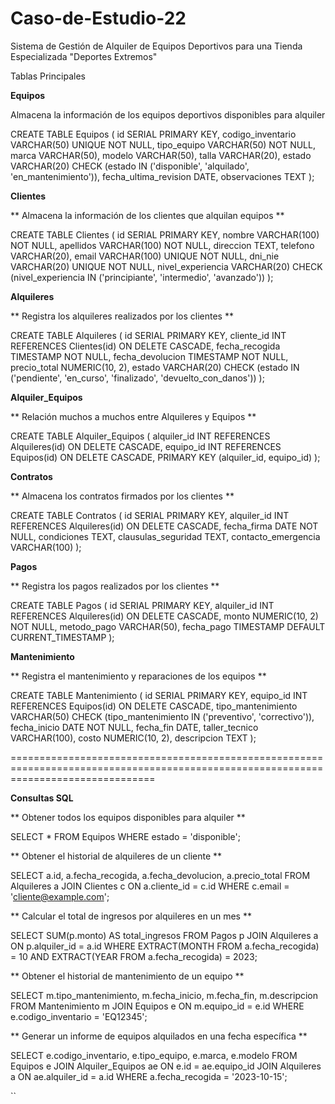 # Caso-de-Estudio-22
Sistema de Gestión de Alquiler de Equipos Deportivos para una Tienda Especializada "Deportes Extremos"

Tablas Principales

**Equipos**

Almacena la información de los equipos deportivos disponibles para alquiler 

CREATE TABLE Equipos (
id SERIAL PRIMARY KEY,
codigo_inventario VARCHAR(50) UNIQUE NOT NULL,
tipo_equipo VARCHAR(50) NOT NULL,
marca VARCHAR(50),
modelo VARCHAR(50),
talla VARCHAR(20),
estado VARCHAR(20) CHECK (estado IN ('disponible', 'alquilado', 'en_mantenimiento')),
fecha_ultima_revision DATE,
observaciones TEXT
);

**Clientes**

** Almacena la información de los clientes que alquilan equipos **

CREATE TABLE Clientes (
id SERIAL PRIMARY KEY,
nombre VARCHAR(100) NOT NULL,
apellidos VARCHAR(100) NOT NULL,
direccion TEXT,
telefono VARCHAR(20),
email VARCHAR(100) UNIQUE NOT NULL,
dni_nie VARCHAR(20) UNIQUE NOT NULL,
nivel_experiencia VARCHAR(20) CHECK (nivel_experiencia IN ('principiante', 'intermedio', 'avanzado'))
);

**Alquileres**

** Registra los alquileres realizados por los clientes **

CREATE TABLE Alquileres (
id SERIAL PRIMARY KEY,
cliente_id INT REFERENCES Clientes(id) ON DELETE CASCADE,
fecha_recogida TIMESTAMP NOT NULL,
fecha_devolucion TIMESTAMP NOT NULL,
precio_total NUMERIC(10, 2),
estado VARCHAR(20) CHECK (estado IN ('pendiente', 'en_curso', 'finalizado', 'devuelto_con_danos'))
);

**Alquiler_Equipos**

** Relación muchos a muchos entre Alquileres y Equipos **

CREATE TABLE Alquiler_Equipos (
alquiler_id INT REFERENCES Alquileres(id) ON DELETE CASCADE,
equipo_id INT REFERENCES Equipos(id) ON DELETE CASCADE,
PRIMARY KEY (alquiler_id, equipo_id)
);

**Contratos**

** Almacena los contratos firmados por los clientes **

CREATE TABLE Contratos (
id SERIAL PRIMARY KEY,
alquiler_id INT REFERENCES Alquileres(id) ON DELETE CASCADE,
fecha_firma DATE NOT NULL,
condiciones TEXT,
clausulas_seguridad TEXT,
contacto_emergencia VARCHAR(100)
);

**Pagos**

** Registra los pagos realizados por los clientes **

CREATE TABLE Pagos (
id SERIAL PRIMARY KEY,
alquiler_id INT REFERENCES Alquileres(id) ON DELETE CASCADE,
monto NUMERIC(10, 2) NOT NULL,
metodo_pago VARCHAR(50),
fecha_pago TIMESTAMP DEFAULT CURRENT_TIMESTAMP
);

**Mantenimiento**

** Registra el mantenimiento y reparaciones de los equipos **

CREATE TABLE Mantenimiento (
id SERIAL PRIMARY KEY,
equipo_id INT REFERENCES Equipos(id) ON DELETE CASCADE,
tipo_mantenimiento VARCHAR(50) CHECK (tipo_mantenimiento IN ('preventivo', 'correctivo')),
fecha_inicio DATE NOT NULL,
fecha_fin DATE,
taller_tecnico VARCHAR(100),
costo NUMERIC(10, 2),
descripcion TEXT
);

=====================================================================================================================================

**Consultas SQL**

** Obtener todos los equipos disponibles para alquiler **

SELECT * FROM Equipos WHERE estado = 'disponible';

** Obtener el historial de alquileres de un cliente **

SELECT a.id, a.fecha_recogida, a.fecha_devolucion, a.precio_total
FROM Alquileres a
JOIN Clientes c ON a.cliente_id = c.id
WHERE c.email = 'cliente@example.com';

** Calcular el total de ingresos por alquileres en un mes **

SELECT SUM(p.monto) AS total_ingresos
FROM Pagos p
JOIN Alquileres a ON p.alquiler_id = a.id
WHERE EXTRACT(MONTH FROM a.fecha_recogida) = 10 AND EXTRACT(YEAR FROM a.fecha_recogida) = 2023;

** Obtener el historial de mantenimiento de un equipo **

SELECT m.tipo_mantenimiento, m.fecha_inicio, m.fecha_fin, m.descripcion
FROM Mantenimiento m
JOIN Equipos e ON m.equipo_id = e.id
WHERE e.codigo_inventario = 'EQ12345';

** Generar un informe de equipos alquilados en una fecha específica **

SELECT e.codigo_inventario, e.tipo_equipo, e.marca, e.modelo
FROM Equipos e
JOIN Alquiler_Equipos ae ON e.id = ae.equipo_id
JOIN Alquileres a ON ae.alquiler_id = a.id
WHERE a.fecha_recogida = '2023-10-15';

``
